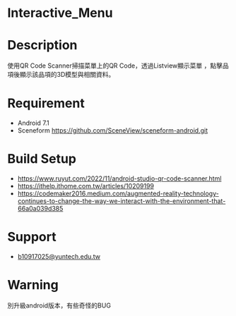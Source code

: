 # Interactive_Menu
# Description
使用QR Code Scanner掃描菜單上的QR Code，透過Listview顯示菜單 ，點擊品項後顯示該品項的3D模型與相關資料。

# Requirement
* Android 7.1
* Sceneform https://github.com/SceneView/sceneform-android.git

# Build Setup
* https://www.ruyut.com/2022/11/android-studio-qr-code-scanner.html
* https://ithelp.ithome.com.tw/articles/10209199
* https://codemaker2016.medium.com/augmented-reality-technology-continues-to-change-the-way-we-interact-with-the-environment-that-66a0a039d385

# Support
* b10917025@yuntech.edu.tw

# Warning
別升級android版本，有些奇怪的BUG
